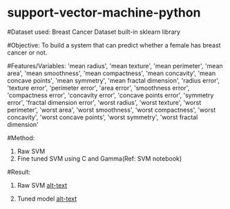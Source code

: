 # support-vector-machine-python

#Dataset used: 
Breast Cancer Dataset built-in sklearn library

#Objective: 
To build a system that can predict whether a female has breast cancer or not.

#Features/Variables:
'mean radius',
 'mean texture',
 'mean perimeter',
 'mean area',
 'mean smoothness',
 'mean compactness',
 'mean concavity',
 'mean concave points',
 'mean symmetry',
 'mean fractal dimension',
 'radius error',
 'texture error',
 'perimeter error',
 'area error',
 'smoothness error',
 'compactness error',
 'concavity error',
 'concave points error',
 'symmetry error',
 'fractal dimension error',
 'worst radius',
 'worst texture',
 'worst perimeter',
 'worst area',
 'worst smoothness',
 'worst compactness',
 'worst concavity',
 'worst concave points',
 'worst symmetry',
 'worst fractal dimension'

#Method: 

1. Raw SVM
2. Fine tuned SVM using C and Gamma(Ref: SVM notebook)

#Result:
1. Raw SVM
[alt-text](C:\Users\Mudit\Downloads\Capture.png)

2. Tuned model
[alt-text](C:\Users\Mudit\Downloads\Capture1.png)

